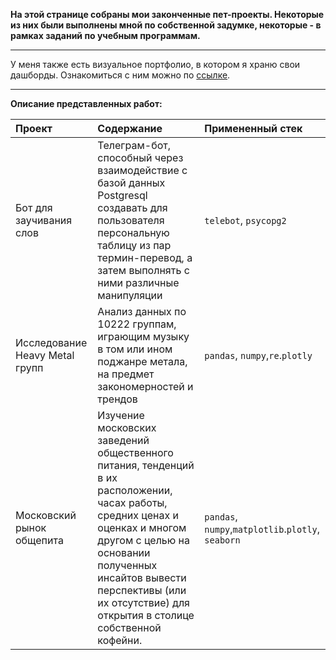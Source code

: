 **На этой странице собраны мои законченные пет-проекты. Некоторые из них были выполнены мной по собственной задумке, некоторые - в рамках заданий по учебным программам.**

---

У меня также есть визуальное портфолио, в котором я храню свои дашборды. Ознакомиться с ним можно по [ссылке](http://project6509332.tilda.ws/).

---

**Описание представленных работ:**

| Проект | Содержание | Примененный стек |
| :---------------------- | :---------------------- | :---------------------- |
| Бот для заучивания слов | Телеграм-бот, способный через взаимодействие с базой данных Postgresql создавать для пользователя персональную таблицу из пар термин-перевод, а затем выполнять с ними различные манипуляции | `telebot`, `psycopg2` |
| Исследование Heavy Metal групп | Анализ данных по 10222 группам, играющим музыку в том или ином поджанре метала, на предмет закономерностей и трендов | `pandas`, `numpy`,`re`.`plotly` |
| Московский рынок общепита | Изучение московских заведений общественного питания, тенденций в их расположении, часах работы, средних ценах и оценках и многом другом с целью на основании полученных инсайтов вывести перспективы (или их отсутствие) для открытия в столице собственной кофейни. | `pandas`, `numpy`,`matplotlib`.`plotly`, `seaborn` |

